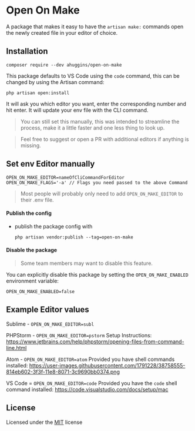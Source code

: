 # Open On Make

A package that makes it easy to have the `artisan make:` commands open the newly created file in your editor of choice.

## Installation

`composer require --dev ahuggins/open-on-make`

This package defaults to VS Code using the `code` command, this can be changed by using the Artisan command:

`php artisan open:install`

It will ask you which editor you want, enter the corresponding number and hit enter. It will update your env file with the CLI command.

> You can still set this manually, this was intended to streamline the process, make it a little faster and one less thing to look up.

> Feel free to suggest or open a PR with additional editors if anything is missing.

## Set env Editor manually

```
OPEN_ON_MAKE_EDITOR=nameOfCliCommandForEditor
OPEN_ON_MAKE_FLAGS='-a' // Flags you need passed to the above Command
```

> Most people will probably only need to add `OPEN_ON_MAKE_EDITOR` to their .env file.

#### Publish the config

- publish the package config with

  `php artisan vendor:publish --tag=open-on-make`

#### Disable the package

> Some team members may want to disable this feature.

You can explicitly disable this package by setting the `OPEN_ON_MAKE_ENABLED` environment variable:

```
OPEN_ON_MAKE_ENABLED=false
```

## Example Editor values

Sublime - `OPEN_ON_MAKE_EDITOR=subl`

PHPStorm - `OPEN_ON_MAKE_EDITOR=pstorm` Setup Instructions: https://www.jetbrains.com/help/phpstorm/opening-files-from-command-line.html

Atom - `OPEN_ON_MAKE_EDITOR=atom` Provided you have shell commands installed: https://user-images.githubusercontent.com/1791228/38758555-814eb602-3f3f-11e8-8071-3c9690bb0374.png

VS Code = `OPEN_ON_MAKE_EDITOR=code` Provided you have the `code` shell command installed: https://code.visualstudio.com/docs/setup/mac

## License

Licensed under the [MIT](license) license
